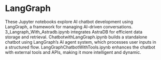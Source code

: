 # LangGraph


These Jupyter notebooks explore AI chatbot development using LangGraph, a framework for managing AI-driven conversations. 3_Langraph_With_Astradb.ipynb integrates AstraDB for efficient data storage and retrieval. ChatbotwithLangGraph.ipynb builds a standalone chatbot using LangGraph’s AI agent system, which processes user inputs in a structured flow. LangGraphChatbotWithTools.ipynb enhances the chatbot with external tools and APIs, making it more intelligent and dynamic. 
